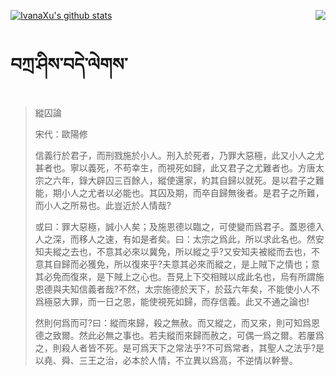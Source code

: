 [![IvanaXu's github stats](https://github-readme-stats.vercel.app/api?username=IvanaXu&show_icons=true&theme=vue-dark)](https://github.com/anuraghazra/github-readme-stats)
<img align="right" src="https://github-readme-stats.vercel.app/api/top-langs/?username=IvanaXu&langs_count=3&theme=graywhite" />
# བཀྲ་ཤིས་བདེ་ལེགས་
> 縱囚論
> 
> 宋代：歐陽修 
> 
> 信義行於君子，而刑戮施於小人。刑入於死者，乃罪大惡極，此又小人之尤甚者也。寧以義死，不苟幸生，而視死如歸，此又君子之尤難者也。方唐太宗之六年，錄大辟囚三百餘人，縱使還家，約其自歸以就死。是以君子之難能，期小人之尤者以必能也。其囚及期，而卒自歸無後者。是君子之所難，而小人之所易也。此豈近於人情哉?
> 
> 或曰：罪大惡極，誠小人矣；及施恩德以臨之，可使變而爲君子。蓋恩德入人之深，而移人之速，有如是者矣。曰：太宗之爲此，所以求此名也。然安知夫縱之去也，不意其必來以冀免，所以縱之乎?又安知夫被縱而去也，不意其自歸而必獲免，所以復來乎?夫意其必來而縱之，是上賊下之情也；意其必免而復來，是下賊上之心也。吾見上下交相賊以成此名也，烏有所謂施恩德與夫知信義者哉?不然，太宗施德於天下，於茲六年矣，不能使小人不爲極惡大罪，而一日之恩，能使視死如歸，而存信義。此又不通之論也!
> 
> 然則何爲而可?曰：縱而來歸，殺之無赦。而又縱之，而又來，則可知爲恩德之致爾。然此必無之事也。若夫縱而來歸而赦之，可偶一爲之爾。若屢爲之，則殺人者皆不死。是可爲天下之常法乎?不可爲常者，其聖人之法乎?是以堯、舜、三王之治，必本於人情，不立異以爲高，不逆情以幹譽。
>
